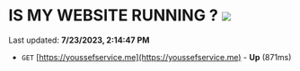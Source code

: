 # IS MY WEBSITE RUNNING ? [![](https://img.shields.io/static/v1?label=Sponsor&message=%E2%9D%A4&logo=GitHub&color=%23fe8e86)](https://github.com/sponsors/<username>)

Last updated: **7/23/2023, 2:14:47 PM**

- `GET` [https://youssefservice.me](https://youssefservice.me) - **Up** (871ms)
